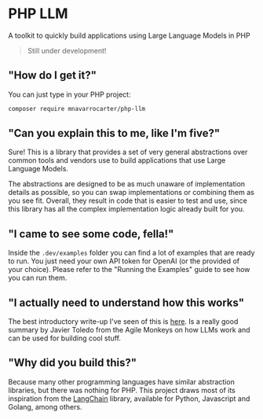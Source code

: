 PHP LLM
=======

A toolkit to quickly build applications using Large Language Models in PHP

> Still under development!

## "How do I get it?"

You can just type in your PHP project:

```bash
composer require mnavarrocarter/php-llm
```

## "Can you explain this to me, like I'm five?"

Sure! This is a library that provides a set of very general abstractions over common tools and vendors use to build
applications that use Large Language Models.

The abstractions are designed to be as much unaware of implementation details as possible, so you can swap implementations
or combining them as you see fit. Overall, they result in code that is easier to test and use, since this library
has all the complex implementation logic already built for you.

## "I came to see some code, fella!"

Inside the `.dev/examples` folder you can find a lot of examples that are ready to run. You just need
your own API token for OpenAI (or the provided of your choice). Please refer to the "Running the Examples" guide
to see how you can run them.

## "I actually need to understand how this works"

The best introductory write-up I've seen of this is [here][agile-monkeys-llm]. Is a really good summary by Javier
Toledo from the Agile Monkeys on how LLMs work and can be used for building cool stuff.

## "Why did you build this?"

Because many other programming languages have similar abstraction libraries, but there was nothing for PHP. This project
draws most of its inspiration from the [LangChain][langchain] library, available for Python, Javascript and Golang, among others.

[agile-monkeys-llm]: https://medium.com/the-theam-journey/llms-and-embeddings-101-unleash-the-power-of-gpt-4-with-unbounded-long-term-memory-edd77b83e536
[langchain]: https://www.langchain.com/